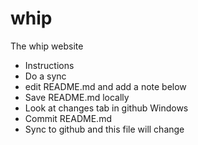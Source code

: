 # whip
The whip website

+ Instructions
+ Do a sync
+ edit README.md and add a note below
+ Save README.md locally
+ Look at changes tab in github Windows 
+ Commit README.md
+ Sync to github and this file will change

